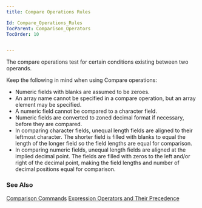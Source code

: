 ```yaml
---
title: Compare Operations Rules

Id: Compare_Operations_Rules
TocParent: Comparison_Operators
TocOrder: 10


---
```


The compare operations test for certain conditions existing between two operands. 

Keep the following in mind when using Compare operations: 

- Numeric fields with blanks are assumed to be zeroes.
- An array name cannot be specified in a compare operation, but an array element may be specified.
- A numeric field cannot be compared to a character field.
- Numeric fields are converted to zoned decimal format if necessary, before they are compared.
- In comparing character fields, unequal length fields are aligned to their leftmost character. The shorter field is filled with blanks to equal the length of the longer field so the field lengths are equal for comparison.
- In comparing numeric fields, unequal length fields are aligned at the implied decimal point. The fields are filled with zeros to the left and/or right of the decimal point, making the field lengths and number of decimal positions equal for comparison.

### See Also
[Comparison Commands](Comparison_Commands.html)
[Expression Operators and Their Precedence](Expression_Operators_and_their_Precedence.html) 
